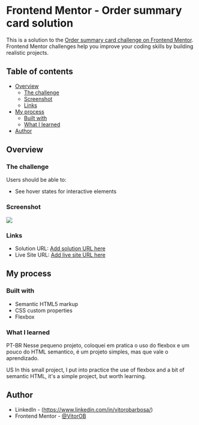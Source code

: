 # Frontend Mentor - Order summary card solution

This is a solution to the [Order summary card challenge on Frontend Mentor](https://www.frontendmentor.io/challenges/order-summary-component-QlPmajDUj). Frontend Mentor challenges help you improve your coding skills by building realistic projects. 

## Table of contents

- [Overview](#overview)
  - [The challenge](#the-challenge)
  - [Screenshot](#screenshot)
  - [Links](#links)
- [My process](#my-process)
  - [Built with](#built-with)
  - [What I learned](#what-i-learned)
- [Author](#author)


## Overview

### The challenge

Users should be able to:

- See hover states for interactive elements

### Screenshot

![](./screenshot.jpg)


### Links

- Solution URL: [Add solution URL here](https://your-solution-url.com)
- Live Site URL: [Add live site URL here](https://your-live-site-url.com)

## My process

### Built with

- Semantic HTML5 markup
- CSS custom properties
- Flexbox

### What I learned

PT-BR
Nesse pequeno projeto, coloquei em pratica o uso do flexbox e um pouco do HTML semantico, é um projeto simples, mas que vale o aprendizado.

US
In this small project, I put into practice the use of flexbox and a bit of semantic HTML, it's a simple project, but worth learning.

## Author

- LinkedIn - (https://www.linkedin.com/in/vitorobarbosa/)
- Frontend Mentor - [@VitorOB](https://www.frontendmentor.io/profile/VitorOB)